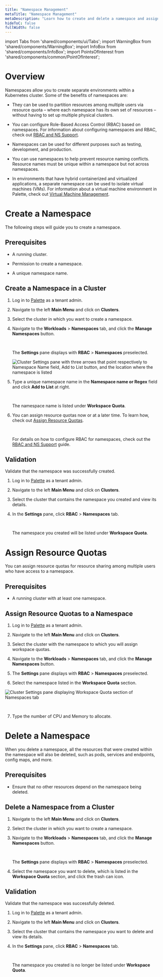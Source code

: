 ```yaml
---
title: "Namespace Management"
metaTitle: "Namespace Management"
metaDescription: "Learn how to create and delete a namespace and assign resource quotas."
hideToC: false
fullWidth: false
---
```


import Tabs from 'shared/components/ui/Tabs';
import WarningBox from 'shared/components/WarningBox';
import InfoBox from 'shared/components/InfoBox';
import PointsOfInterest from 'shared/components/common/PointOfInterest';



# Overview

Namespaces allow you to create separate environments within a Kubernetes cluster. Some of the benefits of namespaces are:

- They can be used to partition resources among multiple users via resource quota – where each namespace has its own set of resources – without having to set up multiple physical clusters.


- You can configure Role-Based Access Control (RBAC) based on namespaces. For information about configuring namespaces and RBAC, check out [RBAC and NS Support](/clusters/cluster-management/cluster-rbac).


- Namespaces can be used for different purposes such as testing, development, and production.


- You can use namespaces to help prevent resource naming conflicts. Resource names must be unique within a namespace but not across namespaces.


- In environments that have hybrid containerized and virtualized applications, a separate namespace can be used to isolate virtual machines (VMs). For information about a virtual machine environment in Palette, check out [Virtual Machine Management](/vm-management).



# Create a Namespace

The following steps will guide you to create a namespace.



## Prerequisites

- A running cluster.


- Permission to create a namespace.


- A unique namespace name.



## Create a Namespace in a Cluster

1. Log in to [Palette](https://console.spectrocloud.com) as a tenant admin.


2. Navigate to the left **Main Menu** and click on **Clusters**.


3. Select the cluster in which you want to create a namespace. 


4. Navigate to the **Workloads** > **Namespaces** tab, and click the **Manage Namespaces** button.

    <br />

    The **Settings** pane displays with **RBAC** > **Namespaces** preselected. 

    ![Cluster Settings pane with three arrows that point respectively to Namespace Name field, Add to List button, and the location where the namespace is listed](/clusters_cluster-management_namespace-create.png)


5. Type a unique namespace name in the **Namespace name or Regex** field and click **Add to List** at right. 

    <br />

    The namespace name is listed under **Workspace Quota**.


6. You can assign resource quotas now or at a later time. To learn how, check out [Assign Resource Quotas](/clusters/cluster-management/namespace-management#assignresourcequotas).

    <br />

    For details on how to configure RBAC for namespaces, check out the [RBAC and NS Support](/clusters/cluster-management/cluster-rbac) guide.



## Validation

Validate that the namespace was successfully created. 

1. Log in to [Palette](https://console.spectrocloud.com) as a tenant admin.


2. Navigate to the left **Main Menu** and click on **Clusters**.


3. Select the cluster that contains the namespace you created and view its details.


4. In the **Settings** pane, click **RBAC** > **Namespaces** tab.

    <br />

    The namespace you created will be listed under **Workspace Quota**.



# Assign Resource Quotas

You can assign resource quotas for resource sharing among multiple users who have access to a namespace.



## Prerequisites

- A running cluster with at least one namespace.



## Assign Resource Quotas to a Namespace

1. Log in to [Palette](https://console.spectrocloud.com) as a tenant admin.


2. Navigate to the left **Main Menu** and click on **Clusters**.


3. Select the cluster with the namespace to which you will assign workspace quotas.


4. Navigate to the **Workloads** > **Namespaces** tab, and click the **Manage Namespaces** button.


5. The **Settings** pane displays with **RBAC** > **Namespaces** preselected.


6. Select the namespace listed in the **Workspace Quota** section.


![Cluster Settings pane displaying Workspace Quota section of Namespaces tab](/clusters_cluster-management_ns-resource-quota.png)

<br />

7. Type the number of CPU and Memory to allocate.



# Delete a Namespace

When you delete a namespace, all the resources that were created within the namespace will also be deleted, such as pods, services and endpoints, config maps, and more. 



## Prerequisites

- Ensure that no other resources depend on the namespace being deleted.

## Delete a Namespace from a Cluster

1. Navigate to the left **Main Menu** and click on **Clusters**.


2. Select the cluster in which you want to create a namespace. 


3. Navigate to the **Workloads** > **Namespaces** tab, and click the **Manage Namespaces** button.

    <br />

    The **Settings** pane displays with **RBAC** > **Namespaces** preselected.


4. Select the namespace you want to delete, which is listed in the **Workspace Quota** section, and click the trash can icon. 


## Validation

Validate that the namespace was successfully deleted. 


1. Log in to [Palette](https://console.spectrocloud.com) as a tenant admin.


2. Navigate to the left **Main Menu** and click on **Clusters**.


3. Select the cluster that contains the namespace you want to delete and view its details.


4. In the **Settings** pane, click **RBAC** > **Namespaces** tab.

    <br />

    The namespace you created is no longer be listed under **Workspace Quota**.
    



